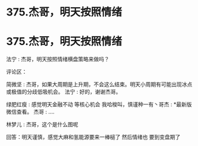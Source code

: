 # 375.杰哥，明天按照情绪

# 375.杰哥，明天按照情绪

法宁 : 杰哥，明天按照情绪横盘策略来做吗？

评论区：

简微坚 : 杰哥，如果大周期是上升期，不会这么结束。明天小周期有可能出现冰点或极值的分歧低吸机会。 法宁 : 好的，谢谢杰哥。

绿肥红瘦 : 感觉明天金融不动 等核心机会 我哈梭叫，慎谨种一有丶哥杰 : *最新版微信查看。 杰哥 : ....

林梦儿 : 杰哥，这个是什么图呢

回答：明天谨慎，感觉大麻和氢能源要来一棒槌了 然后情绪也 要到变盘期了